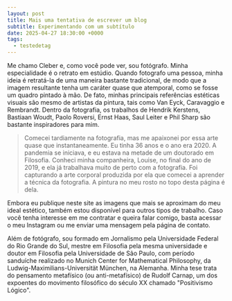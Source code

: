 ```yaml
---
layout: post
title: Mais uma tentativa de escrever um blog
subtitle: Experimentando com um subtítulo
date: 2025-04-27 18:30:00 +0000
tags:
  - testedetag
---
```

Me chamo Cleber e, como você pode ver, sou fotógrafo. Minha especialidade é o retrato em estúdio. Quando fotografo uma pessoa, minha ideia é retratá-la de uma maneira bastante tradicional, de modo que a imagem resultante tenha um caráter quase que atemporal, como se fosse um quadro pintado à mão. De fato, minhas principais referências estéticas visuais são mesmo de artistas da pintura, tais como Van Eyck, Caravaggio e Rembrandt. Dentro da fotografia, os trabalhos de Hendrik Kerstens, Bastiaan Woudt, Paolo Roversi, Ernst Haas, Saul Leiter e Phil Sharp são bastante inspiradores para mim.

> Comecei tardiamente na fotografia, mas me apaixonei por essa arte quase que instantaneamente. Eu tinha 36 anos e o ano era 2020. A pandemia se iniciava, e eu estava na metade de um doutorado em Filosofia. Conheci minha companheira, Louise, no final do ano de 2019, e ela já trabalhava muito de perto com a fotografia. Foi capturando a arte corporal produzida por ela que comecei a aprender a técnica da fotografia. A pintura no meu rosto no topo desta página é dela.

Embora eu publique neste site as imagens que mais se aproximam do meu ideal estético, também estou disponível para outros tipos de trabalho. Caso você tenha interesse em me contratar e queira falar comigo, basta acessar o meu Instagram ou me enviar uma mensagem pela página de contato.

Além de fotógrafo, sou formado em Jornalismo pela Universidade Federal do Rio Grande do Sul, mestre em Filosofia pela mesma universidade e doutor em Filosofia pela Universidade de São Paulo, com período sanduíche realizado no Munich Center for Mathematical Philosophy, da Ludwig-Maximilians-Universität München, na Alemanha. Minha tese trata do pensamento metafísico (ou anti-metafísico) de Rudolf Carnap, um dos expoentes do movimento filosófico do século XX chamado "Positivismo Lógico".